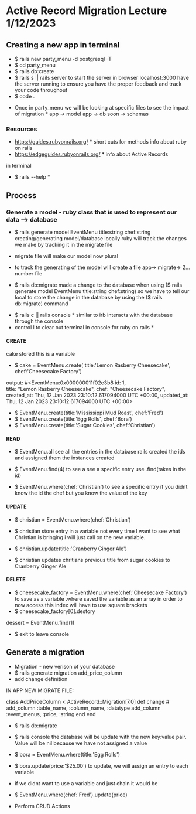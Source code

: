 # Active Record Migration Lecture 1/12/2023


## Creating a new app in terminal 

- $ rails new party_menu -d postgresql -T
- $ cd party_menu
- $ rails db:create
- $ rails s || rails server 
to start the server in browser
localhost:3000
have the server running to ensure you have the proper feedback and track your code throughout
- $ code .

* Once in party_menu we will be looking at specific files to see the impact of migration *
app -> model 
app -> db
soon -> schemas

### Resources

* https://guides.rubyonrails.org/ *
short cuts for methods 
info about ruby on rails
* https://edgeguides.rubyonrails.org/ *
info about Active Records

in terminal 
* $ rails --help * 

## Process

### Generate a model - ruby class that is used to represent our data --> database

- $ rails generate model EventMenu title:string chef:string
creating/generating model/database locally
ruby will track the changes we make by tracking it in the migrate file
- migrate file will make our model <name> now plural
- to track the generating of the model will create a file 
app-> migrate-> 2... number file 

- $ rails db:migrate
made a change to the database when using ($ rails generate model EventMenu title:string chef:string) so we have to tell our local to store the change in the database by using the ($ rails db:migrate) command

* $ rails c || rails console *
similar to irb
interacts with the database through the console
* control l to clear out terminal in console for ruby on rails *

#### CREATE
cake stored this is a variable
- $ cake = EventMenu.create( title:'Lemon Rasberry Cheesecake', chef:'Cheesecake Factory')

output: #<EventMenu:0x000000011f02e3b8
 id: 1,                       
 title: "Lemon Rasberry Cheesecake",
 chef: "Cheesecake Factory",  
 created_at: Thu, 12 Jan 2023 23:10:12.617094000 UTC +00:00,
 updated_at: Thu, 12 Jan 2023 23:10:12.617094000 UTC +00:00> 

- $ EventMenu.create(title:'Mississippi Mud Roast', chef:'Fred')
- $ EventMenu.create(title:'Egg Rolls', chef:'Bora')
- $ EventMenu.create(title:'Sugar Cookies', chef:'Christian')

#### READ
- $ EventMenu.all
see all the entries in the database
rails created the ids and assigned them the instances created

- $ EventMenu.find(4)
to see a see a specific entry use .find(takes in the id)

- $ EventMenu.where(chef:'Christian')
to see a specific entry if you didnt know the id the chef but you know the value of the key

#### UPDATE
- $ christian = EventMenu.where(chef:'Christian')
- $ christian
store entry in a variable not every time I want to see what Christian is bringing i will just call on the new variable.

- $ christian.update(title:'Cranberry Ginger Ale')
- $ christian
updates chritians previous title from sugar cookies to Cranberry Ginger Ale

#### DELETE
- $ cheesecake_factory = EventMenu.where(chef:'Cheesecake Factory')
to save as a variable
.where saved the variable as an array in order to now access this index will have to use square brackets
- $ cheesecake_factory[0].destory

dessert = EventMenu.find(1)

- $ exit 
to leave console

## Generate a migration
- Migration - new verison of your database
- $ rails generate migration add_price_column
- add change definition

IN APP NEW MIGRATE FILE:

class AddPriceColumn < ActiveRecord::Migration[7.0]
  def change
    # add_column :table_name, :column_name, :datatype
    add_column :event_menus, :price, :string
  end
end

- $ rails db:migrate
- $ rails console
the database will be update with the new key:value pair. Value will be nil because we have not assigned a value

- $ bora = EventMenu.where(title:'Egg Rolls')
- $ bora.update(price:'$25.00')
to update, we will assign an entry to each variable

- if we didnt want to use a variable and just chain it would be 
- $ EventMenu.where(chef:'Fred').update(price) 




- Perform CRUD Actions